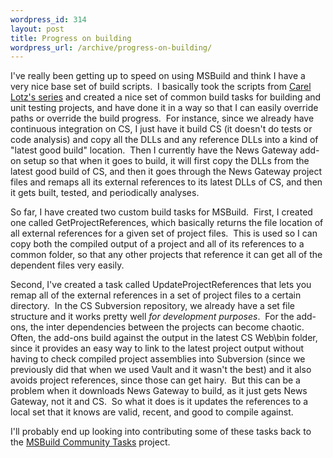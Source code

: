 ```yaml
--- 
wordpress_id: 314
layout: post
title: Progress on building
wordpress_url: /archive/progress-on-building/
---
```


<p>I&#39;ve really been getting up to speed on using MSBuild and think I have a very nice base set of build scripts.&nbsp; I basically took the scripts from <a href="http://dotnet.org.za/cjlotz/archive/2007/04/04/part-1-continuous-integration-using-msbuild-cruisecontrol-net-fxcop-nunit-ncover-subversion.aspx">Carel Lotz&#39;s series</a> and created a nice set of common build tasks for building and unit testing projects, and have done it in a way so that I can easily override paths or override the build progress.&nbsp; For instance, since we already have continuous integration on CS, I just have it build CS (it doesn&#39;t do tests or code analysis) and copy all the DLLs and any reference DLLs into a kind of &quot;latest good build&quot; location.&nbsp; Then I currently have the News Gateway add-on setup so that when it goes to build, it will first copy the DLLs from the latest good build of CS, and then it goes through the News Gateway project files and remaps all its external references to its latest DLLs of CS, and then it gets built, tested, and periodically analyses.</p> <p>So far, I have created two custom build tasks for MSBuild.&nbsp; First, I created one called GetProjectReferences, which basically returns the file location of all external references for a given set of project files.&nbsp; This is used so I can copy both the compiled output of a project and all of its references to a common folder, so that any other projects that reference it can get all of the dependent files very easily.</p> <p>Second, I&#39;ve created a task called UpdateProjectReferences&nbsp;that lets you remap all of the external references in a set of project files to a certain directory.&nbsp; In the CS Subversion repository, we already have a set file structure and it works pretty well <em>for development purposes</em>.&nbsp; For the add-ons, the inter dependencies between the projects can become chaotic.&nbsp; Often, the add-ons build against the output in the latest CS Web\bin folder, since it provides an easy way to link to the latest project output without having to check compiled project assemblies into Subversion (since we previously did that when we used Vault and it wasn&#39;t the best) and it also avoids project references, since those can get hairy.&nbsp; But this can be a problem when it downloads News Gateway to build, as it just gets News Gateway, not it and CS.&nbsp; So what it does is it updates the references to a local set that it knows are valid, recent, and good to compile against.</p> <p>I&#39;ll probably end up looking into&nbsp;contributing some of these tasks back to the <a href="http://msbuildtasks.tigris.org/">MSBuild Community Tasks</a> project.</p>
         
